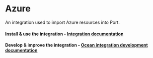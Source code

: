 # Azure

An integration used to import Azure resources into Port.

#### Install & use the integration - [Integration documentation](https://docs.port.io/build-your-software-catalog/sync-data-to-catalog/azure/installation)

#### Develop & improve the integration - [Ocean integration development documentation](https://ocean.getport.io/develop-an-integration/)